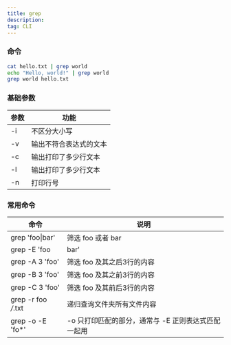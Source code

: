 ```yaml
---
title: grep  
description:
tag: CLI
---
```


### 命令

```bash
cat hello.txt | grep world
echo "Hello, world!" | grep world
grep world hello.txt
```

### 基础参数

| 参数              | 功能          |
| ----------------- | -------------------  |
| -i   | 不区分大小写              |
| -v   | 输出不符合表达式的文本              |
| -c   | 输出打印了多少行文本              |
| -l   | 输出打印了多少行文本              |
| -n   | 打印行号              |

### 常用命令

| 命令              | 说明          |
| ----------------- | -------------------  |
| grep 'foo\|bar'   | 筛选 foo 或者 bar              |
| grep -E 'foo|bar'   | 筛选 foo 或者 bar              |
| grep -A 3 'foo'   | 筛选 foo 及其之后3行的内容              |
| grep -B 3 'foo'   | 筛选 foo 及其之前3行的内容              |
| grep -C 3 'foo'   | 筛选 foo 及其前后3行的内容              |
| grep -r foo */*.txt   | 递归查询文件夹所有文件内容              |
| grep -o -E 'fo*'   | -o 只打印匹配的部分，通常与 -E 正则表达式匹配一起用              |

